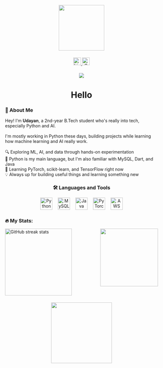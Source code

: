 <div align="center">
  <img height="150" src="https://media.tenor.com/VJqYwn0A6P4AAAAM/exploding-cat-cat-blowing-up.gif" />
</div>

###

<div align="center">
  <a href="https://in.linkedin.com/in/udayan-joshi-4034b0368" target="_blank">
    <img src="https://img.shields.io/static/v1?message=LinkedIn&logo=linkedin&label=&color=0077B5&logoColor=white&labelColor=&style=for-the-badge" height="25" alt="LinkedIn badge"/>
  </a>
  <a href="mailto:udayanjoshi12@gmail.com">
    <img src="https://img.shields.io/static/v1?message=Gmail&logo=gmail&label=&color=D14836&logoColor=white&labelColor=&style=for-the-badge" height="25" alt="Gmail badge"/>
  </a>
</div>

###

<div align="center">
  <img src="https://visitor-badge.laobi.icu/badge?page_id=azycr4yy.azycr4yy&" />
</div>

###

<h1 align="center">Hello</h1>

###

<h3 align="left">👋 About Me</h3>

<p align="left">
  Hey! I'm <strong>Udayan</strong>, a 2nd-year B.Tech student who's really into tech, especially Python and AI.<br><br>
  I'm mostly working in Python these days, building projects while learning how machine learning and AI really work.<br><br>
  🔍 Exploring ML, AI, and data through hands-on experimentation<br>
  🐍 Python is my main language, but I'm also familiar with MySQL, Dart, and Java<br>
  🧠 Learning PyTorch, scikit-learn, and TensorFlow right now<br>
  💡 Always up for building useful things and learning something new<br>
</p>

###

<h3 align="center">🛠 Languages and Tools</h3>

<div align="center">
  <img src="https://cdn.jsdelivr.net/gh/devicons/devicon/icons/python/python-original.svg" height="40" alt="Python logo" />
  <img width="10" />
  <img src="https://cdn.jsdelivr.net/gh/devicons/devicon/icons/mysql/mysql-original.svg" height="40" alt="MySQL logo" />
  <img width="10" />
  <img src="https://cdn.jsdelivr.net/gh/devicons/devicon/icons/java/java-original.svg" height="40" alt="Java logo" />
  <img width="10" />
  <img src="https://cdn.jsdelivr.net/gh/devicons/devicon/icons/pytorch/pytorch-original.svg" height="40" alt="PyTorch logo" />
  <img width="10" />
  <img src="https://cdn.jsdelivr.net/gh/devicons/devicon/icons/amazonwebservices/amazonwebservices-line-wordmark.svg" height="40" alt="AWS logo" />
</div>

###

<h3 align="left">🔥 My Stats:</h3>

<img align="right" height="190" src="https://media.tenor.com/NwY5ppxLs_oAAAAM/kitten-keybo.gif" />

<div align="left">
  <img src="https://streak-stats.demolab.com?user=azycr4yy&locale=en&mode=daily&theme=dark&hide_border=false&border_radius=5&order=3" height="220" alt="GitHub streak stats" />
</div>

###

<div align="center">
  <img height="200" src="https://media.tenor.com/KdnRtRdEt24AAAAm/explosion-missile.webp" />
</div>
